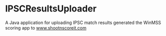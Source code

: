 # IPSCResultsUploader
A Java application for uploading IPSC match results generated the WinMSS scoring app to www.shootnscoreit.com
